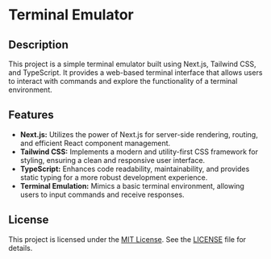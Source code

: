 # Terminal Emulator

## Description

This project is a simple terminal emulator built using Next.js, Tailwind CSS, and TypeScript. It provides a web-based terminal interface that allows users to interact with commands and explore the functionality of a terminal environment.

## Features

- **Next.js:** Utilizes the power of Next.js for server-side rendering, routing, and efficient React component management.
- **Tailwind CSS:** Implements a modern and utility-first CSS framework for styling, ensuring a clean and responsive user interface.
- **TypeScript:** Enhances code readability, maintainability, and provides static typing for a more robust development experience.
- **Terminal Emulation:** Mimics a basic terminal environment, allowing users to input commands and receive responses.

## License

This project is licensed under the [MIT License](LICENSE). See the [LICENSE](LICENSE) file for details.

